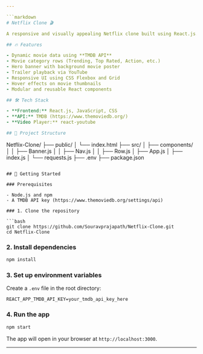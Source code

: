 ```yaml
---

```markdown
# Netflix Clone 🎬

A responsive and visually appealing Netflix clone built using React.js. This project replicates the front-end UI of Netflix, including features like a hero banner, movie rows, trailer playback, and more — all powered by the TMDB (The Movie Database) API.

## 🔥 Features

- Dynamic movie data using **TMDB API**
- Movie category rows (Trending, Top Rated, Action, etc.)
- Hero banner with background movie poster
- Trailer playback via YouTube
- Responsive UI using CSS Flexbox and Grid
- Hover effects on movie thumbnails
- Modular and reusable React components

## 🛠️ Tech Stack

- **Frontend:** React.js, JavaScript, CSS
- **API:** TMDB (https://www.themoviedb.org/)
- **Video Player:** react-youtube

## 📁 Project Structure

```

Netflix-Clone/
├── public/
│   └── index.html
├── src/
│   ├── components/
│   │   ├── Banner.js
│   │   ├── Nav.js
│   │   ├── Row\.js
│   ├── App.js
│   ├── index.js
│   └── requests.js
├── .env
├── package.json

````

## 🚀 Getting Started

### Prerequisites

- Node.js and npm
- A TMDB API key (https://www.themoviedb.org/settings/api)

### 1. Clone the repository

```bash
git clone https://github.com/Souravprajapath/Netflix-Clone.git
cd Netflix-Clone
````

### 2. Install dependencies

```bash
npm install
```

### 3. Set up environment variables

Create a `.env` file in the root directory:

```env
REACT_APP_TMDB_API_KEY=your_tmdb_api_key_here
```

### 4. Run the app

```bash
npm start
```

The app will open in your browser at `http://localhost:3000`.


---
```


```

```
